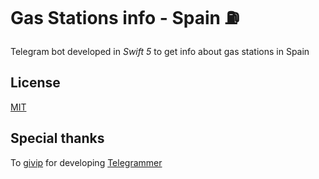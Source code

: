 # Gas Stations info - Spain ⛽️
Telegram bot developed in _Swift 5_ to get info about gas stations in Spain

## License
[MIT](LICENSE)

## Special thanks
To [givip](https://github.com/givip/) for developing [Telegrammer](https://github.com/givip/Telegrammer)
